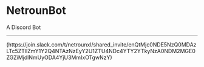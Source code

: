 # NetrounBot
A Discord Bot 
<hr>
(https://join.slack.com/t/netrounxl/shared_invite/enQtMjc0NDE5NzQ0MDAzLTc5ZTllZmY1Y2Q4NTAzNzEyY2U1ZTU4NDc4YTY2YTkyNzA0NDM2MGE0ZGZiMjdlNmUyODA4YjU3MmIxOTgwNzY) 
